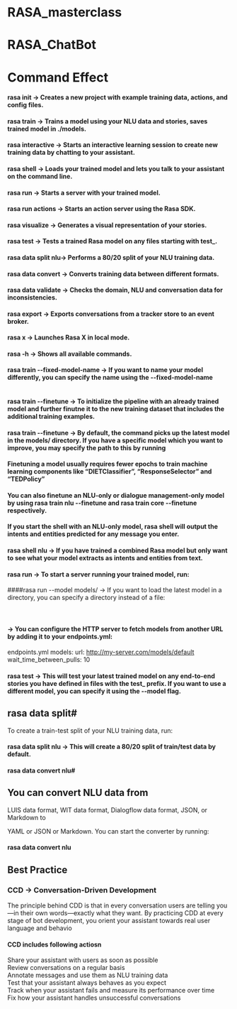 # RASA_masterclass

# RASA_ChatBot

# Command	                    Effect
#### rasa init	        ->      Creates a new project with example training data, actions, and config files.
#### rasa train	        ->      Trains a model using your NLU data and stories, saves trained model in ./models.
#### rasa interactive	  ->      Starts an interactive learning session to create new training data by chatting to your assistant.
#### rasa shell	        ->      Loads your trained model and lets you talk to your assistant on the command line.
#### rasa run	          ->      Starts a server with your trained model.
#### rasa run actions	  ->      Starts an action server using the Rasa SDK.
#### rasa visualize	    ->      Generates a visual representation of your stories.
#### rasa test	        ->      Tests a trained Rasa model on any files starting with test_.
#### rasa data split nlu->      Performs a 80/20 split of your NLU training data.
#### rasa data convert	->      Converts training data between different formats.
#### rasa data validate	->      Checks the domain, NLU and conversation data for inconsistencies.
#### rasa export	      ->      Exports conversations from a tracker store to an event broker.
#### rasa x	            ->      Launches Rasa X in local mode.
#### rasa -h	          ->      Shows all available commands.
#### rasa train --fixed-model-name -> If you want to name your model differently, you can specify the name using the --fixed-model-name<br><br>
#### rasa train --finetune -> To initialize the pipeline with an already trained model and further finutne it to the new training dataset that includes the additional training examples.
#### rasa train --finetune <path to model to finetune /> -> By default, the command picks up the latest model in the models/ directory. If you have a specific model which you want to improve, you may specify the path to this by running<br>
  
#### Finetuning a model usually requires fewer epochs to train machine learning components like “DIETClassifier”, “ResponseSelector” and “TEDPolicy”  
#### You can also finetune an NLU-only or dialogue management-only model by using rasa train nlu --finetune and rasa train core --finetune respectively.
#### If you start the shell with an NLU-only model, rasa shell will output the intents and entities predicted for any message you enter.  
#### rasa shell nlu -> If you have trained a combined Rasa model but only want to see what your model extracts as intents and entities from text.
#### rasa run -> To start a server running your trained model, run:
####rasa run --model models/ -> If you want to load the latest model in a directory, you can specify a directory instead of a file:<br><br><br>
#### -> You can configure the HTTP server to fetch models from another URL by adding it to your endpoints.yml:

endpoints.yml
models:
  url: http://my-server.com/models/default
  wait_time_between_pulls: 10 
  
  
#### rasa test ->   This will test your latest trained model on any end-to-end stories you have defined in files with the test_ prefix. If you want to use a different model, you can specify it using the --model flag.
  
## rasa data split#
To create a train-test split of your NLU training data, run:

#### rasa data split nlu -> This will create a 80/20 split of train/test data by default.
  
#### rasa data convert nlu#
  
  
## You can convert NLU data from

LUIS data format,
WIT data format,
Dialogflow data format,
JSON, or
Markdown
to

YAML or
JSON or
Markdown.
You can start the converter by running:

#### rasa data convert nlu

## Best Practice

### CCD -> Conversation-Driven Development
The principle behind CDD is that in every conversation users are telling you—in their own words—exactly what they want. By practicing CDD at every stage of bot development, you orient your assistant towards real user language and behavio

#### CCD includes following actiosn
Share your assistant with users as soon as possible<br>
Review conversations on a regular basis<br>
Annotate messages and use them as NLU training data<br>
Test that your assistant always behaves as you expect<br>
Track when your assistant fails and measure its performance over time<br>
Fix how your assistant handles unsuccessful conversations

